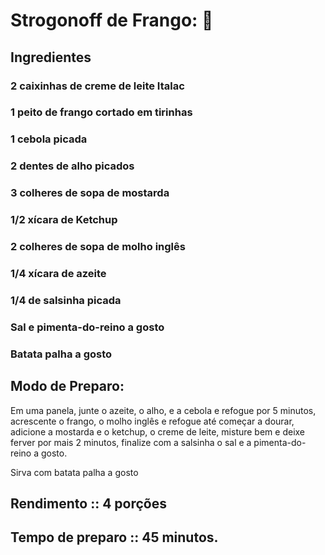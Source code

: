 # Strogonoff de Frango: :chicken:

## Ingredientes

### 2 caixinhas de creme de leite Italac
### 1 peito de frango cortado em tirinhas
### 1 cebola picada
### 2 dentes de alho picados
### 3 colheres de sopa de mostarda
### 1/2 xícara de Ketchup
### 2 colheres de sopa de molho inglês
### 1/4 xícara de azeite
### 1/4 de salsinha picada
### Sal e pimenta-do-reino a gosto
### Batata palha a gosto

## Modo de Preparo: 
Em uma panela, junte o azeite, o alho, e a cebola e refogue por 5 minutos, acrescente o frango, o molho inglês e refogue até começar a dourar, adicione a mostarda e o ketchup, o creme de leite, misture bem e deixe ferver por mais 2 minutos, finalize com a salsinha o sal e a pimenta-do-reino a gosto.

Sirva com batata palha a gosto

## Rendimento :: 4 porções    
## Tempo de preparo :: 45 minutos.